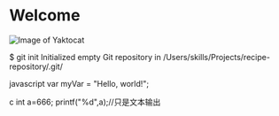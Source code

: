 # Welcome
![Image of Yaktocat](https://octodex.github.com/images/yaktocat.png)

$ git init
Initialized empty Git repository in /Users/skills/Projects/recipe-repository/.git/

javascript
var myVar = "Hello, world!";

c
int a=666;
printf("%d",a);//只是文本输出

